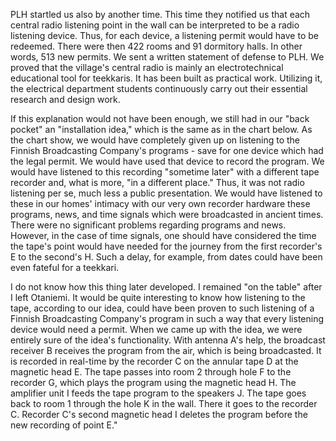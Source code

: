 
PLH startled us also by another time. This time they notified us that each central radio listening point in the wall can be interpreted to be a radio listening device. Thus, for each device, a listening permit would have to be redeemed. There were then 422 rooms and 91 dormitory halls. In other words, 513 new permits. We sent a written statement of defense to PLH. We proved that the village's central radio is mainly an electrotechnical educational tool for teekkaris. It has been built as practical work. Utilizing it, the electrical department students continuously carry out their essential research and design work.

If this explanation would not have been enough, we still had in our "back pocket" an "installation idea," which is the same as in the chart below. As the chart show, we would have completely given up on listening to the Finnish Broadcasting Company's programs - save for one device which had the legal permit. We would have used that device to record the program. We would have listened to this recording "sometime later" with a different tape recorder and, what is more, "in a different place." Thus, it was not radio listening per se, much less a public presentation. We would have listened to these in our homes' intimacy with our very own recorder hardware these programs, news, and time signals which were broadcasted in ancient times. There were no significant problems regarding programs and news. However, in the case of time signals, one should have considered the time the tape's point would have needed for the journey from the first recorder's E to the second's H. Such a delay, for example, from dates could have been even fateful for a teekkari.

I do not know how this thing later developed. I remained "on the table" after I left Otaniemi. It would be quite interesting to know how listening to the tape, according to our idea, could have been proven to such listening of a Finnish Broadcasting Company's program in such a way that every listening device would need a permit. When we came up with the idea, we were entirely sure of the idea's functionality. With antenna A's help, the broadcast receiver B receives the program from the air, which is being broadcasted. It is recorded in real-time by the recorder C on the annular tape D at the magnetic head E. The tape passes into room 2 through hole F to the recorder G, which plays the program using the magnetic head H. The amplifier unit I feeds the tape program to the speakers J. The tape goes back to room 1 through the hole K in the wall. There it goes to the recorder C. Recorder C's second magnetic head I deletes the program before the new recording of point E."